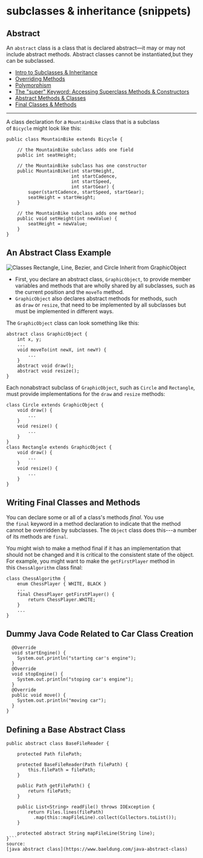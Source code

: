 # subclasses & inheritance (snippets)

## Abstract
An `abstract` class is a class that is declared abstract—it may or may not include abstract methods. Abstract classes cannot be instantiated,but they can be subclassed.

* [Intro to Subclasses & Inheritance](https://docs.oracle.com/javase/tutorial/java/IandI/subclasses.html)
* [Overriding Methods](https://docs.oracle.com/javase/tutorial/java/IandI/override.html)
* [Polymorphism](https://docs.oracle.com/javase/tutorial/java/IandI/polymorphism.html)
* [The "super" Keyword: Accessing Superclass Methods & Constructors](https://docs.oracle.com/javase/tutorial/java/IandI/super.html)
* [Abstract Methods & Classes](https://docs.oracle.com/javase/tutorial/java/IandI/abstract.html)
* [Final Classes & Methods](https://docs.oracle.com/javase/tutorial/java/IandI/final.html)

---

A class declaration for a `MountainBike` class that is a subclass of `Bicycle` might look like this:

```
public class MountainBike extends Bicycle {

    // the MountainBike subclass adds one field
    public int seatHeight;

    // the MountainBike subclass has one constructor
    public MountainBike(int startHeight,
                        int startCadence,
                        int startSpeed,
                        int startGear) {
        super(startCadence, startSpeed, startGear);
        seatHeight = startHeight;
    }

    // the MountainBike subclass adds one method
    public void setHeight(int newValue) {
        seatHeight = newValue;
    }
}

```

## An Abstract Class Example


![Classes Rectangle, Line, Bezier, and Circle Inherit from GraphicObject ](https://docs.oracle.com/javase/tutorial/figures/java/classes-graphicObject.gif)

* First, you declare an abstract class, `GraphicObject`, to provide member variables and methods that are wholly shared by all subclasses, such as the current position and the `moveTo` method. 
* `GraphicObject` also declares abstract methods for methods, such as `draw` or `resize`, that need to be implemented by all subclasses but must be implemented in different ways. 

The `GraphicObject` class can look something like this:

```
abstract class GraphicObject {
    int x, y;
    ...
    void moveTo(int newX, int newY) {
        ...
    }
    abstract void draw();
    abstract void resize();
}

```

Each nonabstract subclass of `GraphicObject`, such as `Circle` and `Rectangle`, must provide implementations for the `draw` and `resize` methods:

```
class Circle extends GraphicObject {
    void draw() {
        ...
    }
    void resize() {
        ...
    }
}
class Rectangle extends GraphicObject {
    void draw() {
        ...
    }
    void resize() {
        ...
    }
}

```


## Writing Final Classes and Methods

You can declare some or all of a class's methods *final*. You use the `final` keyword in a method declaration to indicate that the method cannot be overridden by subclasses. The `Object` class does this---a number of its methods are `final`.

You might wish to make a method final if it has an implementation that should not be changed and it is critical to the consistent state of the object. For example, you might want to make the `getFirstPlayer` method in this `ChessAlgorithm` class final:

```
class ChessAlgorithm {
    enum ChessPlayer { WHITE, BLACK }
    ...
    final ChessPlayer getFirstPlayer() {
        return ChessPlayer.WHITE;
    }
    ...
}
```

## Dummy Java Code Related to Car Class Creation
```class Car extends Vehicle implements Movable {
  @Override
  void startEngine() {
    System.out.println("starting car's engine");
  }
  @Override
  void stopEngine() {
    System.out.println("stoping car's engine");
  }
  @Override
  public void move() {
    System.out.println("moving car");
  }
}
```

## Defining a Base Abstract Class
```
public abstract class BaseFileReader {
     
    protected Path filePath;
     
    protected BaseFileReader(Path filePath) {
        this.filePath = filePath;
    }
     
    public Path getFilePath() {
        return filePath;
    }
     
    public List<String> readFile() throws IOException {
        return Files.lines(filePath)
          .map(this::mapFileLine).collect(Collectors.toList());
    }
     
    protected abstract String mapFileLine(String line);
}```
source: 
[java abstract class](https://www.baeldung.com/java-abstract-class)